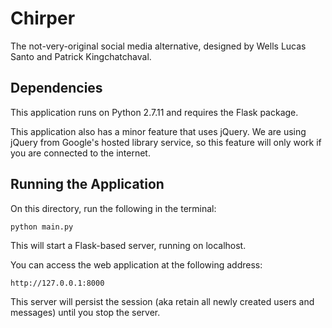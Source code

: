 # Chirper

The not-very-original social media alternative, designed by Wells Lucas Santo and Patrick Kingchatchaval.

## Dependencies

This application runs on Python 2.7.11 and requires the Flask package.

This application also has a minor feature that uses jQuery. We are using jQuery from Google's hosted library service, so this feature will only work if you are connected to the internet.

## Running the Application

On this directory, run the following in the terminal:

`python main.py`

This will start a Flask-based server, running on localhost.

You can access the web application at the following address:

`http://127.0.0.1:8000`

This server will persist the session (aka retain all newly created users and messages) until you stop the server.
